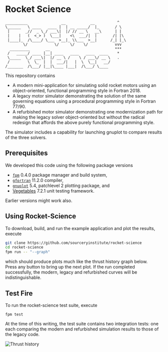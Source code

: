 Rocket Science
==============

```
__________               __           __          ^
\______   \ ____   ____ |  | __ _____/  |_       / \
 |       _//  _ \_/ ___\|  |/ // __ \   __\      | |
 |    |   (  <_> )  \___|    <\  ___/|  |       /| |\
 |____|_  /\____/ \___  >__|_ \\___  >__|      /_| |_\
        \/            \/     \/    \/            vvv
  _________       __                             ***
 /   _____/ ____ |__| ____   ____   ____  ____    *
 \_____  \_/ ___\|  |/ __ \ /    \ / ___\/ __ \   .
 /        \  \_  |  |  ___/|   |  \  \__|   __/
/_______  /\___/ |__|\____ |___|  /\___/ \____
```

This repository contains

* A modern mini-application for simulating solid rocket motors using an
  object-oriented, functional programming style in Fortran 2018.
* A legacy motor simulator demonstrating the solution of the same governing
  equations using a procedural programming style in Fortran 77/90.
* A refurbished motor simulator demonstrating one modernization path for
  making the legacy solver object-oriented but without the radical redesign
  that affords the above purely functional programming style.

The simulator includes a capability for launching gnuplot to compare results
of the three solvers.

Prerequisites
-------------
We developed this code using the following package versions

* [`fpm`] 0.4.0 package manager and build system, 
* [`gfortran`] 11.2.0 compiler, 
* [`gnuplot`] 5.4, patchlevel 2 plotting package, and
* [Vegetables] 7.2.1 unit testing framework.

Earlier versions might work also.

Using Rocket-Science
--------------------

To download, build, and run the example application and plot the results, execute
```bash
git clone https://github.com/sourceryinstitute/rocket-science
cd rocket-science
fpm run -- "--graph"
```
which should produce plots much like the thrust history graph below.  
Press any button to bring up the next plot.  If the run completed successfully, 
the modern, legacy and refurbished curves will be indistinguishable.

Test Fire 
---------
To run the rocket-science test suite, execute
```
fpm test
```
At the time of this writing, the test suite contains two integration tests:
one each comparing the modern and refurbished simulation results to those
of the legacy code.

![Thrust history](https://user-images.githubusercontent.com/13108868/93721216-36439200-fb43-11ea-9ad2-d0797b043783.png)

[`fpm`]: https://github.com/fortran-lang/fpm
[`gfortran`]: https://gcc.gnu.org
[`gnuplot`]: http://www.gnuplot.info
[Vegetables]: https://gitlab.com/everythingfunctional/vegetables
